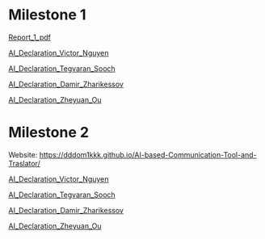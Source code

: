# Milestone 1

[Report_1_pdf](./Milestone_1/CMPT_276_Report.pdf)

[AI_Declaration_Victor_Nguyen](./Milestone_1/AI_Disclosure_Forms/P1_AI_Declaration_Victor_Nguyen_301458739.pdf)

[AI_Declaration_Tegvaran_Sooch](./Milestone_1/AI_Disclosure_Forms/P1_AI_Declaration_Tegvaran_Sooch_301418178.pdf)

[AI_Declaration_Damir_Zharikessov](./Milestone_1/AI_Disclosure_Forms/P1_AI_Declaration_Damir_Zharikessov_301541028.pdf)

[AI_Declaration_Zheyuan_Ou](./Milestone_1/AI_Disclosure_Forms/P1_AI_Declaration_Zheyuan_Ou_301464403.pdf)

# Milestone 2

Website: https://dddom1kkk.github.io/AI-based-Communication-Tool-and-Traslator/

[AI_Declaration_Victor_Nguyen](./Milestone_2/P2_AI_Declaration_Victor_Nguyen_301458739.pdf)

[AI_Declaration_Tegvaran_Sooch](./Milestone_2/P2_AI_Declaration_Tegvaran_Sooch_301418178.pdf)

[AI_Declaration_Damir_Zharikessov]()

[AI_Declaration_Zheyuan_Ou]()
